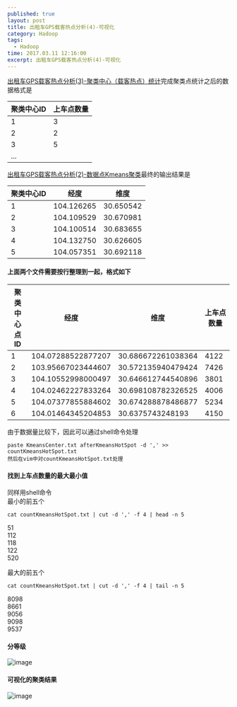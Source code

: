```yaml
---
published: true
layout: post
title: 出租车GPS载客热点分析(4)-可视化
category: Hadoop
tags: 
  - Hadoop
time: 2017.03.11 12:16:00
excerpt: 出租车GPS载客热点分析(4)-可视化
---
```


[出租车GPS载客热点分析(3)-聚类中心（载客热点）统计](http://mazhiyu.info/hadoop/2017/02/28/%E5%87%BA%E7%A7%9F%E8%BD%A6GPS%E8%BD%BD%E5%AE%A2%E7%83%AD%E7%82%B9%E5%88%86%E6%9E%90(3)-%E8%81%9A%E7%B1%BB%E4%B8%AD%E5%BF%83-%E8%BD%BD%E5%AE%A2%E7%83%AD%E7%82%B9-%E7%BB%9F%E8%AE%A1)完成聚类点统计之后的数据格式是

聚类中心ID | 上车点数量  
---------|------
1 | 3
2 | 2
3 | 5
...|

[出租车GPS载客热点分析(2)-数据点Kmeans聚类](http://mazhiyu.info/hadoop/2017/02/28/%E5%87%BA%E7%A7%9F%E8%BD%A6GPS%E8%BD%BD%E5%AE%A2%E7%83%AD%E7%82%B9%E5%88%86%E6%9E%90(2)-%E6%95%B0%E6%8D%AE%E7%82%B9Kmeans%E8%81%9A%E7%B1%BB)最终的输出结果是

聚类中心ID | 经度 | 维度
-----------|------|-----
1|104.126265|30.650542
2|104.109529|30.670981
3|104.100514|30.683655
4|104.132750|30.626605
5|104.057351|30.692118

#### 上面两个文件需要按行整理到一起，格式如下

聚类中心点ID | 经度 | 维度 | 上车点数量
-------------| -----| -----| ----------
1|104.07288522877207|30.686672261038364|4122
2|103.95667023444607|30.572135940479424|7426
3|104.10552998000497|30.646612744540896|3801
4|104.02462227833264|30.698108782326525|4006
5|104.07377855884602|30.674288878486877|5234
6|104.01464345204853|30.6375743248193|4150

由于数据量比较下，因此可以通过shell命令处理
```
paste KmeansCenter.txt afterKmeansHotSpot -d ',' >> countKmeansHotSpot.txt
然后在vim中对countKmeansHotSpot.txt处理
```

#### 找到上车点数量的最大最小值
同样用shell命令  
最小的前五个
```
cat countKmeansHotSpot.txt | cut -d ',' -f 4 | head -n 5
```
51  
112  
118   
122  
520  


最大的前五个
```
cat countKmeansHotSpot.txt | cut -d ',' -f 4 | tail -n 5
```
8098  
8661  
9056  
9098  
9537  

#### 分等级

![image](http://od4ghyr10.bkt.clouddn.com/hadoopproject/GPS%E7%83%AD%E7%82%B9%E5%88%86%E6%A1%A3.png)

#### 可视化的聚类结果

![image](http://od4ghyr10.bkt.clouddn.com/hadoopproject/%E8%81%9A%E7%B1%BB%E7%82%B9%E5%88%86%E6%9E%90%E7%BB%93%E6%9E%9C.png)




